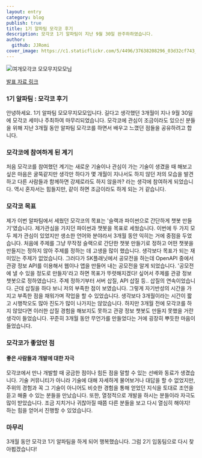 ```yaml
---
layout: entry
category: blog
publish: true
title: 1기 알파팀 모각코 후기
description: 모각코 1기 알파팀이 지난 9월 30일 완주하하였습니다.
author:
  github: JJRomi
cover_image: https://c1.staticflickr.com/5/4496/37638208296_03d32cf743_k.jpg
---
```


![여개모각코 모모무지모모님](https://c1.staticflickr.com/5/4496/37638208296_03d32cf743_k.jpg)

<a href="https://drive.google.com/open?id=0B8YBQNkgrC71UFZoR0J3SEVkM3c" target="_blank">발표 자료 링크</a>
### 1기 알파팀 : 모각코 후기
안녕하세요. 1기 알파팀 모모무지모모입니다. 길다고 생각했던 3개월이 지나 9월 30일에 모각코 세미나 주최하여 마무리되었습니다. 모각코에 관심이 조금이라도 있으신 분들을 위해 지난 3개월 동안 알파팀 모각코를 하면서 배우고 느꼈던 점들을 공유하려고 합니다.

### 모각코에 참여하게 된 계기
처음 모각코를 참여했던 계기는 새로운 기술이나 관심이 가는 기술이 생겼을 때 해보고 싶은 마음은 굴뚝같지만 생각만 하다가 몇 개월이 지나서도 하지 않던 저의 모습을 발견하고 다른 사람들과 함께하면 강제로라도 하지 않을까? 라는 생각에 참여하게 되었습니다. 역시 혼자서는 힘들지만, 같이 하면 조금이라도 하게 되는 거 같습니다.

### 모각코 목표
제가 이번 알파팀에서 세웠던 모각코의 목표는 '슬랙과 파이썬으로 간단하게 챗봇 만들기'였습니다. 제가관심을 가지던 파이썬과 챗봇을 목표로 세웠습니다. 이번에 두 가지 모두 제가 관심이 있었지만 생소한 언어와 분야라서 3개월 동안 익히는 거에 중점을 두었습니다.
처음에 주제를 그냥 무작정 슬랙으로 간단한 챗봇 만들기로 정하고 어떤 챗봇을 만들지는 정하지 않아 주제를 정하는 데 고생을 많이 했습니다. 생각보다 목표가 되는 재미있는 주제가 없었습니다. 그러다가 SK플래닛에서 공모전을 하는데 OpenAPI 중에서 관광 정보 API를 이용해서 웹이나 앱을 만들어 내는 공모전을 알게 되었습니다. '공모전에 낼 수 있을 정도로 만들자'라고 하면 목표가 뚜렷해지겠다! 싶어서 주제를 관광 정보 챗봇으로 정하였습니다.
주제 정하기부터 서버 삽질, API 삽질 등.. 삽질의 연속이었습니다. 근데 삽질을 하다 보니 저의 부족한 점이 보였습니다. 그렇게 자기반성의 시간을 가지고 부족한 점을 채워가며 작업을 할 수 있었습니다. 생각보다 3개월이라는 시간이 짧고 시행착오도 많아 진도가 많이 나가지는 않았습니다. 하지만 3개월 전에 모각코를 하지 않았다면 이러한 삽질 경험을 해보지도 못하고 관광 정보 챗봇도 만들지 못했을 거란 생각이 들었습니다. 꾸준히 3개월 동안 무언가를 만들었다는 거에 굉장히 뿌듯한 마음이 들었습니다.

### 모각코가 좋았던 점

#### 좋은 사람들과 개발에 대한 자극
모각코에서 만나 개발할 때 궁금한 점이나 힘든 점을 말할 수 있는 선배와 동료가 생겼습니다. 기술 커뮤니티가 아니라 기술에 대해 자세하게 물어보거나 대답을 할 수 없었지만, 주위의 경험과 꼭 그 기술이 아니어도 비슷한 경험을 통해 얻었던 지식을 토대로 조언을 듣고 해줄 수 있는 분들을 만났습니다. 또한, 열정적으로 개발을 하시는 분들이라 자극도 많이 받았습니다. 조금 지치거나 귀찮아질 때쯤 다른 분들을 보고 다시 열심히 해야지! 하는 힘을 얻어서 진행할 수 있었습니다.

### 마무리
3개월 동안 모각코 1기 알파팀을 하게 되어 행복했습니다. 그럼 2기 입동팀으로 다시 찾아뵙겠습니다!
